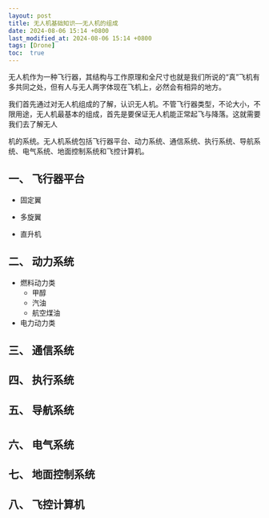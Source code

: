 ```yaml
---
layout: post
title: 无人机基础知识——无人机的组成
date: 2024-08-06 15:14 +0800
last_modified_at: 2024-08-06 15:14 +0800
tags: [Drone]
toc:  true
---
```


无人机作为一种飞行器，其结构与工作原理和全尺寸也就是我们所说的“真”飞机有多共同之处，但有人与无人两字体现在飞机上，必然会有相异的地方。

我们首先通过对无人机组成的了解，认识无人机。不管飞行器类型，不论大小，不限用途，无人机最基本的组成，首先是要保证无人机能正常起飞与降落。这就需要我们去了解无人

机的系统。无人机系统包括飞行器平台、动力系统、通信系统、执行系统、导航系统、电气系统、地面控制系统和飞控计算机。

## 一、 **飞行器平台**

- 固定翼

- 多旋翼

- 直升机

## 二、 **动力系统**

- 燃料动力类
  - 甲醇
  - 汽油
  - 航空煤油
- 电力动力类

## 三、 **通信系统**



## 四、 **执行系统**



## 五、 **导航系统**

# 

## 六、 **电气系统**



## 七、 **地面控制系统**



## 八、 **飞控计算机**
